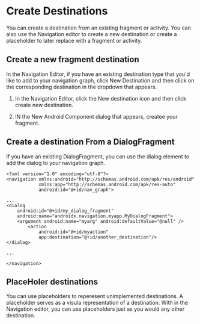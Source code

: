 # Create Destinations
You can create a destination from an existing fragment or activity. You can also use the Navigation editor to create a new destination or create a placeholder to later replace with a fragment or activity. 

  

## Create a new fragment destination
In the Navigation Editor, if you have an existing destination type that you'd like to add to your navigation graph, click New Destination and then click on the corresponding destination in the dropdown that appears.

1) In the Navigation Editor, click the New destination icon and then click create new destination.

2) IN the New Android Component dialog that appears, createe your fragment.


## Create a destination From a DialogFragment
If you have an existing DialogFragment, you can use the dialog element to add the dialog to your navigation graph. 
```
<?xml version="1.0" encoding="utf-8"?>
<navigation xmlns:android="http://schemas.android.com/apk/res/android"
            xmlns:app="http://schemas.android.com/apk/res-auto"
            android:id="@+id/nav_graph">

...
<dialog
    android:id="@+id/my_dialog_fragment"
    android:name="androidx.navigation.myapp.MyDialogFragment">
    <argument android:name="myarg" android:defaultValue="@null" />
        <action
            android:id="@+id/myaction"
            app:destination="@+id/another_destination"/>
</dialog>

...

</navigation>
```

## PlaceHoler destinations
You can use placeholders to reperesent unimplemented destinations. A placeholder serves as a visula representation of a destination. With in the Navigation editor, you can use placeholders just as you would any other destination. 

